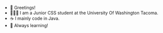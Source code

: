 - 👋 Greetings!
- 👨🏼‍🎓 I am a Junior CSS student at the University Of Washington Tacoma.
- ☕ I mainly code in Java.
- 🌱 Always learning!


<!---
niaz-ahamed77/niaz-ahamed77 is a ✨ special ✨ repository because its `README.md` (this file) appears on your GitHub profile.
You can click the Preview link to take a look at your changes.
--->
